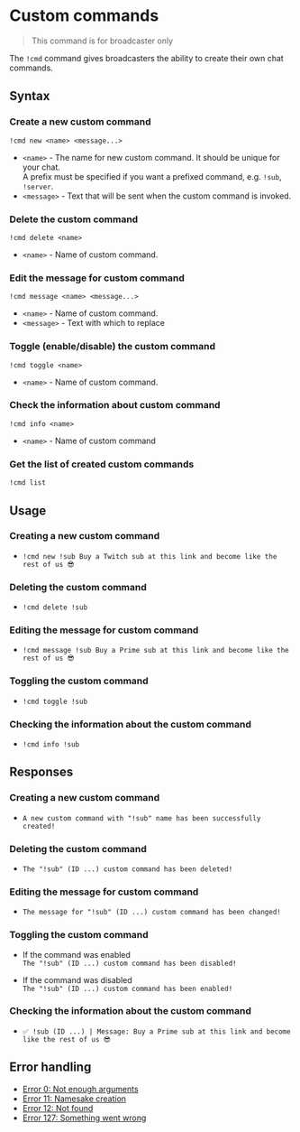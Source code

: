 # Custom commands

> This command is for broadcaster only

The `!cmd` command gives broadcasters the ability to create their own chat commands.

## Syntax

### Create a new custom command
`!cmd new <name> <message...>`
+ `<name>` - The name for new custom command. It should be unique for your chat. \
A prefix must be specified if you want a prefixed command, e.g. `!sub`, `!server`.
+ `<message>` - Text that will be sent when the custom command is invoked.

### Delete the custom command
`!cmd delete <name>`
+ `<name>` - Name of custom command.

### Edit the message for custom command
`!cmd message <name> <message...>`
+ `<name>` - Name of custom command.
+ `<message>` - Text with which to replace

### Toggle (enable/disable) the custom command
`!cmd toggle <name>`
+ `<name>` - Name of custom command.

### Check the information about custom command
`!cmd info <name>`
+ `<name>` - Name of custom command

### Get the list of created custom commands
`!cmd list`

## Usage

### Creating a new custom command
+ `!cmd new !sub Buy a Twitch sub at this link and become like the rest of us 😎`

### Deleting the custom command
+ `!cmd delete !sub`

### Editing the message for custom command
+ `!cmd message !sub Buy a Prime sub at this link and become like the rest of us 😎`

### Toggling the custom command
+ `!cmd toggle !sub`

### Checking the information about the custom command
+ `!cmd info !sub`

## Responses

### Creating a new custom command
+ `A new custom command with "!sub" name has been successfully created!`

### Deleting the custom command
+ `The "!sub" (ID ...) custom command has been deleted!`

### Editing the message for custom command
+ `The message for "!sub" (ID ...) custom command has been changed!`

### Toggling the custom command
+ If the command was enabled \
`The "!sub" (ID ...) custom command has been disabled!`

+ If the command was disabled \
`The "!sub" (ID ...) custom command has been enabled!`

### Checking the information about the custom command
+ `✅ !sub (ID ...) | Message: Buy a Prime sub at this link and become like the rest of us 😎`

## Error handling

+ [Error 0: Not enough arguments](/help/errors#0)
+ [Error 11: Namesake creation](/help/errors#11)
+ [Error 12: Not found](/help/errors#12)
+ [Error 127: Something went wrong](/help/errors#127)
